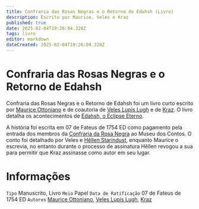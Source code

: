```yaml
---
title: Confraria das Rosas Negras e o Retorno de Edahsh (Livro)
description: Escrito por Maurice, Veles e Kraz
published: true
date: 2025-02-04T19:26:04.320Z
tags: livro
editor: markdown
dateCreated: 2025-02-04T19:26:04.320Z
---
```


# Confraria das Rosas Negras e o Retorno de Edahsh
Confraria das Rosas Negras e o Retorno de Edahsh foi um livro curto escrito por [Maurice Ottoniano](/individuos/maurice-ottoniano) e de coautoria de [Veles Lupis Lugh](/individuos/personagens-de-jogadores/veles-lupis-lugh) e de [Kraz](/individuos/personagens-de-jogadores/saile). O livro detalha os acontecimentos de [Edahsh, o Eclipse Eterno](/capitulos/capitulo-04-edahsh-o-eclipse-eterno).

A história foi escrita em 07 de Fateus de 1754 ED como pagamento pela entrada dos membros da [Confraria da Rosa Negra](/faccoes/faccoes-independentes/confraria-da-rosa-negra) ao Museu dos Contos. O conto foi detalhado por Veles e [Hêllen Starindust](/individuos/personagens-de-jogadores/hellen-starindust), enquanto Maurice o escrevia, no entanto durante o processo de assinatura Hêllen revogou a sua para permitir que Kraz assinasse como autor em seu lugar.

# Informações
`Tipo` Manuscrito, Livro
`Meio` Papel 
`Data de Ratificação` 07 de Fateus de 1754 ED
`Autores` [Maurice Ottoniano](/individuos/maurice-ottoniano), [Veles Lupis Lugh](/individuos/personagens-de-jogadores/veles-lupis-lugh), [Kraz](/individuos/personagens-de-jogadores/saile)